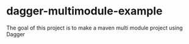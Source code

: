 # dagger-multimodule-example
The goal of this project is to make a maven multi module project using Dagger

